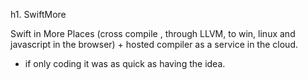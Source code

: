  h1. SwiftMore
 
 Swift in More Places (cross compile , through LLVM, to win, linux and javascript in the browser) + hosted compiler as a service in the cloud. 
 
 * if only coding it was as quick as having the idea. 
